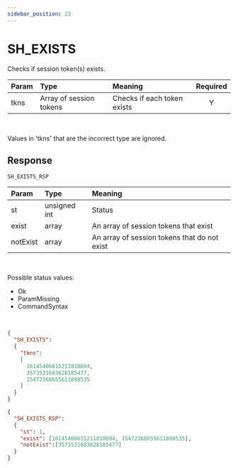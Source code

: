 ```yaml
---
sidebar_position: 23
---
```


# SH_EXISTS
Checks if session token(s) exists.


|Param|Type|Meaning|Required|
|:---|:---|:---|:---:|
|tkns|Array of session tokens|Checks if each token exists|Y|

<br/>

Values in 'tkns' that are the incorrect type are ignored.

## Response

`SH_EXISTS_RSP`


|Param|Type|Meaning|
|:---|:---|:---|
|st|unsigned int|Status|
|exist|array|An array of session tokens that exist|
|notExist|array|An array of session tokens that do not exist|


<br/>

Possible status values:

- Ok
- ParamMissing
- CommandSyntax

<br/>

```json title="Request: check if three sessions exist"
{
  "SH_EXISTS":
  {
    "tkns":
    [
      16145406615211810694,
      3573531683628185477,
      15472368655611898535
    ]
  }
}
```


```json title="Response: all but one exist"
{
  "SH_EXISTS_RSP":
  {
    "st": 1,
    "exist": [16145406615211810694, 15472368655611898535],
    "notExist":[3573531683628185477]
  }
}
```
